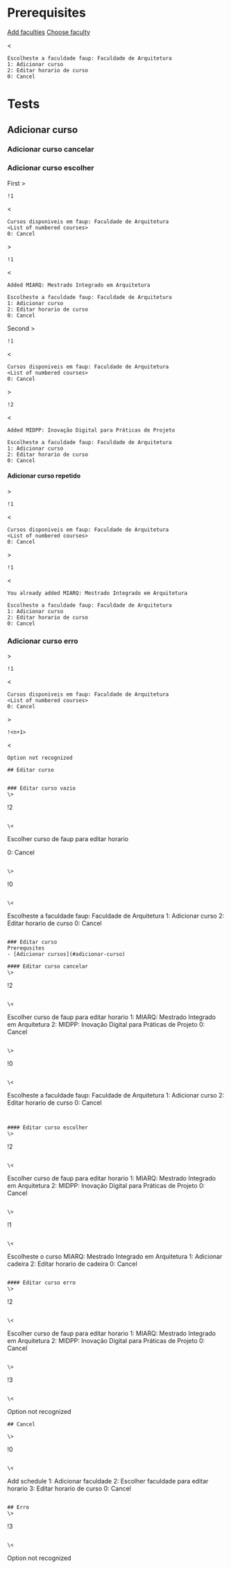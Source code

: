 # Prerequisites
[Add faculties](add_faculty.md#adicionar-faculdade)
[Choose faculty](add_faculty#editar-faculdade-escolher)

\< 
```
Escolheste a faculdade faup: Faculdade de Arquitetura
1: Adicionar curso
2: Editar horario de curso
0: Cancel
```
# Tests
## Adicionar curso

### Adicionar curso cancelar

### Adicionar curso escolher
First
\>
```
!1
```

\<
```
Cursos disponiveis em faup: Faculdade de Arquitetura    
<List of numbered courses>  
0: Cancel
```

\>
```
!1
```

\<
```
Added MIARQ: Mestrado Integrado em Arquitetura

Escolheste a faculdade faup: Faculdade de Arquitetura
1: Adicionar curso
2: Editar horario de curso
0: Cancel
```

Second
\>
```
!1
```

\<
```
Cursos disponiveis em faup: Faculdade de Arquitetura    
<List of numbered courses>  
0: Cancel
```

\>
```
!2
```

\<
```
Added MIDPP: Inovação Digital para Práticas de Projeto

Escolheste a faculdade faup: Faculdade de Arquitetura
1: Adicionar curso
2: Editar horario de curso
0: Cancel
```
#### Adicionar curso repetido
\>
```
!1
```

\<
```
Cursos disponiveis em faup: Faculdade de Arquitetura    
<List of numbered courses>  
0: Cancel
```

\>
```
!1
```

\<
```
You already added MIARQ: Mestrado Integrado em Arquitetura

Escolheste a faculdade faup: Faculdade de Arquitetura
1: Adicionar curso
2: Editar horario de curso
0: Cancel
```
### Adicionar curso erro
\>
```
!1
```

\<
```
Cursos disponiveis em faup: Faculdade de Arquitetura    
<List of numbered courses>  
0: Cancel
```

\>
```
!<n+1>
```

\<
```
Option not recognized
```
```
## Editar curso


### Editar curso vazio
\> 
```
!2
```

\<
```
Escolher curso de faup para editar horario

0: Cancel
```

\>
```
!0
```

\<
```
Escolheste a faculdade faup: Faculdade de Arquitetura
1: Adicionar curso
2: Editar horario de curso
0: Cancel
```

### Editar curso 
Prerequsites
- [Adicionar cursos](#adicionar-curso)

#### Editar curso cancelar
\>
```
!2
```

\<
```
Escolher curso de faup para editar horario
1: MIARQ: Mestrado Integrado em Arquitetura
2: MIDPP: Inovação Digital para Práticas de Projeto
0: Cancel
```

\>
```
!0
```

\<
```
Escolheste a faculdade faup: Faculdade de Arquitetura
1: Adicionar curso
2: Editar horario de curso
0: Cancel
```


#### Editar curso escolher
\>
```
!2
```

\<
```
Escolher curso de faup para editar horario
1: MIARQ: Mestrado Integrado em Arquitetura
2: MIDPP: Inovação Digital para Práticas de Projeto
0: Cancel
```

\>
```
!1
```

\<
```
Escolheste o curso MIARQ: Mestrado Integrado em Arquitetura
1: Adicionar cadeira
2: Editar horario de cadeira
0: Cancel
```

#### Editar curso erro
\>
```
!2
```

\<
```
Escolher curso de faup para editar horario
1: MIARQ: Mestrado Integrado em Arquitetura
2: MIDPP: Inovação Digital para Práticas de Projeto
0: Cancel
```

\>
```
!3
```

\<
```
Option not recognized
```
## Cancel

\> 
```
!0
```

\< 
```
Add schedule
1: Adicionar faculdade
2: Escolher faculdade para editar horario
3: Editar horario de curso
0: Cancel
```

## Erro
\>
```
!3
```

\<
```
Option not recognized
```